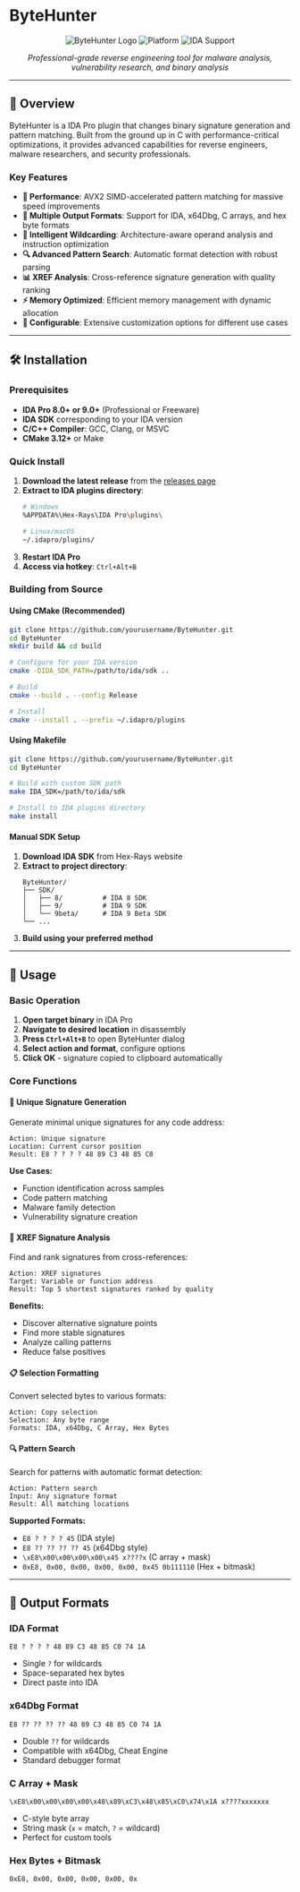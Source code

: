 # ByteHunter

<div align="center">

![ByteHunter Logo](https://img.shields.io/badge/ByteHunter-v2.0.0-blue.svg)
![Platform](https://img.shields.io/badge/platform-Windows%20|%20Linux%20|%20macOS-lightgrey)
![IDA Support](https://img.shields.io/badge/IDA%20Pro-8%20|%209-green)

*Professional-grade reverse engineering tool for malware analysis, vulnerability research, and binary analysis*

</div>

---

## 🎯 Overview

ByteHunter is a IDA Pro plugin that changes binary signature generation and pattern matching. Built from the ground up in C with performance-critical optimizations, it provides advanced capabilities for reverse engineers, malware researchers, and security professionals.

### Key Features

- **🚀 Performance**: AVX2 SIMD-accelerated pattern matching for massive speed improvements
- **🎨 Multiple Output Formats**: Support for IDA, x64Dbg, C arrays, and hex byte formats
- **🧠 Intelligent Wildcarding**: Architecture-aware operand analysis and instruction optimization
- **🔍 Advanced Pattern Search**: Automatic format detection with robust parsing
- **📊 XREF Analysis**: Cross-reference signature generation with quality ranking
- **⚡ Memory Optimized**: Efficient memory management with dynamic allocation
- **🔧 Configurable**: Extensive customization options for different use cases

---

## 🛠 Installation

### Prerequisites

- **IDA Pro 8.0+ or 9.0+** (Professional or Freeware)
- **IDA SDK** corresponding to your IDA version
- **C/C++ Compiler**: GCC, Clang, or MSVC
- **CMake 3.12+** or Make

### Quick Install

1. **Download the latest release** from the [releases page](../../releases)
2. **Extract to IDA plugins directory**:
   ```bash
   # Windows
   %APPDATA%\Hex-Rays\IDA Pro\plugins\
   
   # Linux/macOS
   ~/.idapro/plugins/
   ```
3. **Restart IDA Pro**
4. **Access via hotkey**: `Ctrl+Alt+B`

### Building from Source

#### Using CMake (Recommended)

```bash
git clone https://github.com/yourusername/ByteHunter.git
cd ByteHunter
mkdir build && cd build

# Configure for your IDA version
cmake -DIDA_SDK_PATH=/path/to/ida/sdk ..

# Build
cmake --build . --config Release

# Install
cmake --install . --prefix ~/.idapro/plugins
```

#### Using Makefile

```bash
git clone https://github.com/yourusername/ByteHunter.git
cd ByteHunter

# Build with custom SDK path
make IDA_SDK=/path/to/ida/sdk

# Install to IDA plugins directory
make install
```

#### Manual SDK Setup

1. **Download IDA SDK** from Hex-Rays website
2. **Extract to project directory**:
   ```
   ByteHunter/
   ├── SDK/
   │   ├── 8/          # IDA 8 SDK
   │   ├── 9/          # IDA 9 SDK
   │   └── 9beta/      # IDA 9 Beta SDK
   └── ...
   ```
3. **Build using your preferred method**

---

## 🚀 Usage

### Basic Operation

1. **Open target binary** in IDA Pro
2. **Navigate to desired location** in disassembly
3. **Press `Ctrl+Alt+B`** to open ByteHunter dialog
4. **Select action and format**, configure options
5. **Click OK** - signature copied to clipboard automatically

### Core Functions

#### 🎯 Unique Signature Generation

Generate minimal unique signatures for any code address:

```
Action: Unique signature
Location: Current cursor position
Result: E8 ? ? ? ? 48 89 C3 48 85 C0
```

**Use Cases:**
- Function identification across samples
- Code pattern matching
- Malware family detection
- Vulnerability signature creation

#### 🔗 XREF Signature Analysis  

Find and rank signatures from cross-references:

```
Action: XREF signatures
Target: Variable or function address
Result: Top 5 shortest signatures ranked by quality
```

**Benefits:**
- Discover alternative signature points
- Find more stable signatures
- Analyze calling patterns
- Reduce false positives

#### 📋 Selection Formatting

Convert selected bytes to various formats:

```
Action: Copy selection
Selection: Any byte range
Formats: IDA, x64Dbg, C Array, Hex Bytes
```

#### 🔍 Pattern Search

Search for patterns with automatic format detection:

```
Action: Pattern search
Input: Any signature format
Result: All matching locations
```

**Supported Formats:**
- `E8 ? ? ? ? 45` (IDA style)
- `E8 ?? ?? ?? ?? 45` (x64Dbg style)  
- `\xE8\x00\x00\x00\x00\x45 x????x` (C array + mask)
- `0xE8, 0x00, 0x00, 0x00, 0x00, 0x45 0b111110` (Hex + bitmask)

---

## 📖 Output Formats

### IDA Format
```
E8 ? ? ? ? 48 89 C3 48 85 C0 74 1A
```
- Single `?` for wildcards
- Space-separated hex bytes
- Direct paste into IDA

### x64Dbg Format
```  
E8 ?? ?? ?? ?? 48 89 C3 48 85 C0 74 1A
```
- Double `??` for wildcards
- Compatible with x64Dbg, Cheat Engine
- Standard debugger format

### C Array + Mask
```
\xE8\x00\x00\x00\x00\x48\x89\xC3\x48\x85\xC0\x74\x1A x????xxxxxxx
```
- C-style byte array
- String mask (`x` = match, `?` = wildcard)
- Perfect for custom tools

### Hex Bytes + Bitmask
```
0xE8, 0x00, 0x00, 0x00, 0x00, 0x
